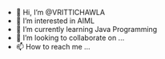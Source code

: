 - 👋 Hi, I’m @VRITTICHAWLA
- 👀 I’m interested in AIML
- 🌱 I’m currently learning Java Programming
- 💞️ I’m looking to collaborate on ...
- 📫 How to reach me ...

<!---
VRITTICHAWLA/VRITTICHAWLA is a ✨ special ✨ repository because its `README.md` (this file) appears on your GitHub profile.
You can click the Preview link to take a look at your changes.
--->
